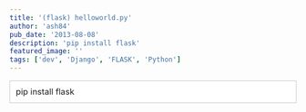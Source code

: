 ```yaml
---
title: '(flask) helloworld.py'
author: 'ash84'
pub_date: '2013-08-08'
description: 'pip install flask'
featured_image: ''
tags: ['dev', 'Django', 'FLASK', 'Python']
---
```



<div class="txc-textbox" style="border: 1px solid rgb(203, 203, 203); background-color: rgb(255, 255, 255); padding: 10px;"><span style="font-size: 11pt;">pip install flask </span>

</div> 

<script src="https://gist.github.com/AhnSeongHyun/6185570.js"></script>



